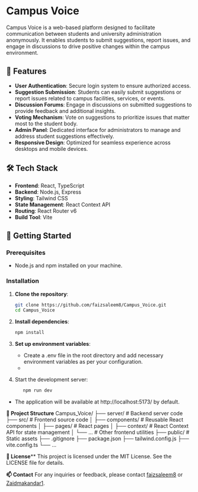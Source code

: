 # Campus Voice

Campus Voice is a web-based platform designed to facilitate communication between students and university administration anonymously. It enables students to submit suggestions, report issues, and engage in discussions to drive positive changes within the campus environment.

## 🌟 Features

- **User Authentication**: Secure login system to ensure authorized access.
- **Suggestion Submission**: Students can easily submit suggestions or report issues related to campus facilities, services, or events.
- **Discussion Forums**: Engage in discussions on submitted suggestions to provide feedback and additional insights.
- **Voting Mechanism**: Vote on suggestions to prioritize issues that matter most to the student body.
- **Admin Panel**: Dedicated interface for administrators to manage and address student suggestions effectively.
- **Responsive Design**: Optimized for seamless experience across desktops and mobile devices.

## 🛠️ Tech Stack

- **Frontend**: React, TypeScript
- **Backend**: Node.js, Express
- **Styling**: Tailwind CSS
- **State Management**: React Context API
- **Routing**: React Router v6
- **Build Tool**: Vite

## 🚀 Getting Started

### Prerequisites

- Node.js and npm installed on your machine.

### Installation

1. **Clone the repository**:

   ```bash
   git clone https://github.com/faizsaleem8/Campus_Voice.git
   cd Campus_Voice

2. **Install dependencies**:

   ```bash
   npm install
3. **Set up environment variables**:
   
   - Create a .env file in the root directory and add necessary environment variables as per your configuration.
   - 
4. Start the development server:

   ```bash
      npm run dev
  - The application will be available at http://localhost:5173/ by default.
    
**📁 Project Structure**
Campus_Voice/
├── server/                 # Backend server code
├── src/                    # Frontend source code
│   ├── components/         # Reusable React components
│   ├── pages/              # React pages
│   ├── context/            # React Context API for state management
│   └── ...                 # Other frontend utilities
├── public/                 # Static assets
├── .gitignore
├── package.json
├── tailwind.config.js
├── vite.config.ts
└── ...

**📄 License****
This project is licensed under the MIT License. See the LICENSE file for details.

**📫 Contact**
For any inquiries or feedback, please contact [faizsaleem8](https://github.com/faizsaleem8) or [Zaidmakandar1](https://github.com/Zaidmakandar1).
